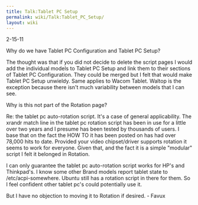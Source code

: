 ```yaml
---
title: Talk:Tablet PC Setup
permalink: wiki/Talk:Tablet_PC_Setup/
layout: wiki
---
```


2-15-11

Why do we have Tablet PC Configuration and Tablet PC Setup?

The thought was that if you did not decide to delete the script pages I
would add the individual models to Tablet PC Setup and link them to
their sections of Tablet PC Configuration. They could be merged but I
felt that would make Tablet PC Setup unwieldy. Same applies to Wacom
Tablet. Waltop is the exception because there isn't much variability
between models that I can see.

Why is this not part of the Rotation page?

Re: the tablet pc auto-rotation script. It's a case of general
applicability. The xrandr match line in the tablet pc rotation script
has been in use for a little over two years and I presume has been
tested by thousands of users. I base that on the fact the HOW TO it has
been posted on has had over 78,000 hits to date. Provided your video
chipset/driver supports rotation it seems to work for everyone. Given
that, and the fact it is a simple "modular" script I felt it belonged in
Rotation.

I can only guarantee the tablet pc auto-rotation script works for HP's
and Thinkpad's. I know some other Brand models report tablet state to
/etc/acpi-somewhere. Ubuntu still has a rotation script in there for
them. So I feel confident other tablet pc's could potentially use it.

But I have no objection to moving it to Rotation if desired. - Favux
